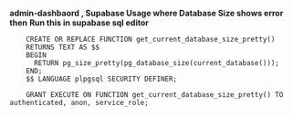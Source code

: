 **admin-dashbaord , Supabase Usage where Database Size shows error then**
**Run this in supabase sql editor**

        CREATE OR REPLACE FUNCTION get_current_database_size_pretty()
        RETURNS TEXT AS $$
        BEGIN
          RETURN pg_size_pretty(pg_database_size(current_database()));
        END;
        $$ LANGUAGE plpgsql SECURITY DEFINER;

        GRANT EXECUTE ON FUNCTION get_current_database_size_pretty() TO authenticated, anon, service_role;
 
      
      
    
        

    